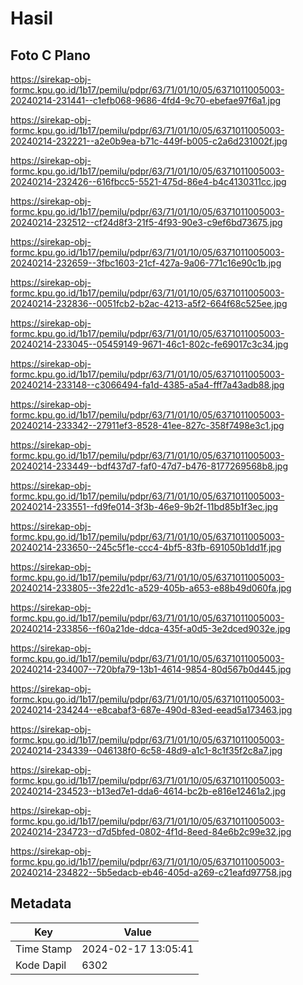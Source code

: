 # Hasil

## Foto C Plano

https://sirekap-obj-formc.kpu.go.id/1b17/pemilu/pdpr/63/71/01/10/05/6371011005003-20240214-231441--c1efb068-9686-4fd4-9c70-ebefae97f6a1.jpg

https://sirekap-obj-formc.kpu.go.id/1b17/pemilu/pdpr/63/71/01/10/05/6371011005003-20240214-232221--a2e0b9ea-b71c-449f-b005-c2a6d231002f.jpg

https://sirekap-obj-formc.kpu.go.id/1b17/pemilu/pdpr/63/71/01/10/05/6371011005003-20240214-232426--616fbcc5-5521-475d-86e4-b4c4130311cc.jpg

https://sirekap-obj-formc.kpu.go.id/1b17/pemilu/pdpr/63/71/01/10/05/6371011005003-20240214-232512--cf24d8f3-21f5-4f93-90e3-c9ef6bd73675.jpg

https://sirekap-obj-formc.kpu.go.id/1b17/pemilu/pdpr/63/71/01/10/05/6371011005003-20240214-232659--3fbc1603-21cf-427a-9a06-771c16e90c1b.jpg

https://sirekap-obj-formc.kpu.go.id/1b17/pemilu/pdpr/63/71/01/10/05/6371011005003-20240214-232836--0051fcb2-b2ac-4213-a5f2-664f68c525ee.jpg

https://sirekap-obj-formc.kpu.go.id/1b17/pemilu/pdpr/63/71/01/10/05/6371011005003-20240214-233045--05459149-9671-46c1-802c-fe69017c3c34.jpg

https://sirekap-obj-formc.kpu.go.id/1b17/pemilu/pdpr/63/71/01/10/05/6371011005003-20240214-233148--c3066494-fa1d-4385-a5a4-fff7a43adb88.jpg

https://sirekap-obj-formc.kpu.go.id/1b17/pemilu/pdpr/63/71/01/10/05/6371011005003-20240214-233342--27911ef3-8528-41ee-827c-358f7498e3c1.jpg

https://sirekap-obj-formc.kpu.go.id/1b17/pemilu/pdpr/63/71/01/10/05/6371011005003-20240214-233449--bdf437d7-faf0-47d7-b476-8177269568b8.jpg

https://sirekap-obj-formc.kpu.go.id/1b17/pemilu/pdpr/63/71/01/10/05/6371011005003-20240214-233551--fd9fe014-3f3b-46e9-9b2f-11bd85b1f3ec.jpg

https://sirekap-obj-formc.kpu.go.id/1b17/pemilu/pdpr/63/71/01/10/05/6371011005003-20240214-233650--245c5f1e-ccc4-4bf5-83fb-691050b1dd1f.jpg

https://sirekap-obj-formc.kpu.go.id/1b17/pemilu/pdpr/63/71/01/10/05/6371011005003-20240214-233805--3fe22d1c-a529-405b-a653-e88b49d060fa.jpg

https://sirekap-obj-formc.kpu.go.id/1b17/pemilu/pdpr/63/71/01/10/05/6371011005003-20240214-233856--f60a21de-ddca-435f-a0d5-3e2dced9032e.jpg

https://sirekap-obj-formc.kpu.go.id/1b17/pemilu/pdpr/63/71/01/10/05/6371011005003-20240214-234007--720bfa79-13b1-4614-9854-80d567b0d445.jpg

https://sirekap-obj-formc.kpu.go.id/1b17/pemilu/pdpr/63/71/01/10/05/6371011005003-20240214-234244--e8cabaf3-687e-490d-83ed-eead5a173463.jpg

https://sirekap-obj-formc.kpu.go.id/1b17/pemilu/pdpr/63/71/01/10/05/6371011005003-20240214-234339--046138f0-6c58-48d9-a1c1-8c1f35f2c8a7.jpg

https://sirekap-obj-formc.kpu.go.id/1b17/pemilu/pdpr/63/71/01/10/05/6371011005003-20240214-234523--b13ed7e1-dda6-4614-bc2b-e816e12461a2.jpg

https://sirekap-obj-formc.kpu.go.id/1b17/pemilu/pdpr/63/71/01/10/05/6371011005003-20240214-234723--d7d5bfed-0802-4f1d-8eed-84e6b2c99e32.jpg

https://sirekap-obj-formc.kpu.go.id/1b17/pemilu/pdpr/63/71/01/10/05/6371011005003-20240214-234822--5b5edacb-eb46-405d-a269-c21eafd97758.jpg


## Metadata

| Key        | Value               |
| ---------- | ------------------- |
| Time Stamp | 2024-02-17 13:05:41 |
| Kode Dapil | 6302                |



